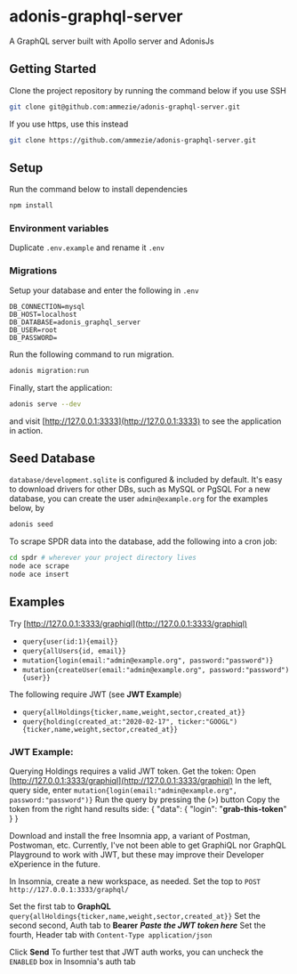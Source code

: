 # adonis-graphql-server

A GraphQL server built with Apollo server and AdonisJs

## Getting Started

Clone the project repository by running the command below if you use SSH

```bash
git clone git@github.com:ammezie/adonis-graphql-server.git
```

If you use https, use this instead

```bash
git clone https://github.com/ammezie/adonis-graphql-server.git
```

## Setup

Run the command below to install dependencies

```bash
npm install
```

### Environment variables

Duplicate `.env.example` and rename it `.env`

### Migrations

Setup your database and enter the following in `.env`

```
DB_CONNECTION=mysql
DB_HOST=localhost
DB_DATABASE=adonis_graphql_server
DB_USER=root
DB_PASSWORD=
```

Run the following command to run migration.

```bash
adonis migration:run
```

Finally, start the application:

```bash
adonis serve --dev
```

and visit [http://127.0.0.1:3333](http://127.0.0.1:3333) to see the application in action.

## Seed Database
`database/development.sqlite` is configured & included by default.
It's easy to download drivers for other DBs, such as MySQL or PgSQL
For a new database, you can create the user `admin@example.org` for the examples below, by

```bash
adonis seed
```

To scrape SPDR data into the database, add the following into a cron job:

```bash
cd spdr # wherever your project directory lives
node ace scrape
node ace insert
```

## Examples
Try [http://127.0.0.1:3333/graphiql](http://127.0.0.1:3333/graphiql)

* `query{user(id:1){email}}`
* `query{allUsers{id, email}}`
* `mutation{login(email:"admin@example.org", password:"password")}`
* `mutation{createUser(email:"admin@example.org", password:"password"){user}}`

The following require JWT (see **JWT Example**)

* `query{allHoldings{ticker,name,weight,sector,created_at}}`
* `query{holding(created_at:"2020-02-17", ticker:"GOOGL"){ticker,name,weight,sector,created_at}}`

### JWT Example:
Querying Holdings requires a valid JWT token.
Get the token:
Open [http://127.0.0.1:3333/graphiql](http://127.0.0.1:3333/graphiql)
In the left, query side, enter
`mutation{login(email:"admin@example.org", password:"password")}`
Run the query by pressing the (>) button
Copy the token from the right hand results side:
{
  "data": {
    "login": "**grab-this-token**"
  }
}

Download and install the free Insomnia app, a variant of Postman, Postwoman, etc. Currently, I've not been able to get GraphiQL nor GraphQL Playground to work with JWT, but these may improve their Developer eXperience in the future.

In Insomnia, create a new workspace, as needed. Set the top to
`POST http://127.0.0.1:3333/graphql/`

Set the first tab to **GraphQL**
  `query{allHoldings{ticker,name,weight,sector,created_at}}`
Set the second second, Auth tab to **Bearer**
  ***Paste the JWT token here***
Set the fourth, Header tab with
  `Content-Type application/json`

Click **Send**
To further test that JWT auth works, you can uncheck the `ENABLED` box in Insomnia's auth tab
 
